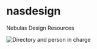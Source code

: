 # nasdesign
Nebulas Design Resources 

![Directory and person in charge](https://ws3.sinaimg.cn/large/006tNc79ly1g202p056fuj316f0u04de.jpg)
